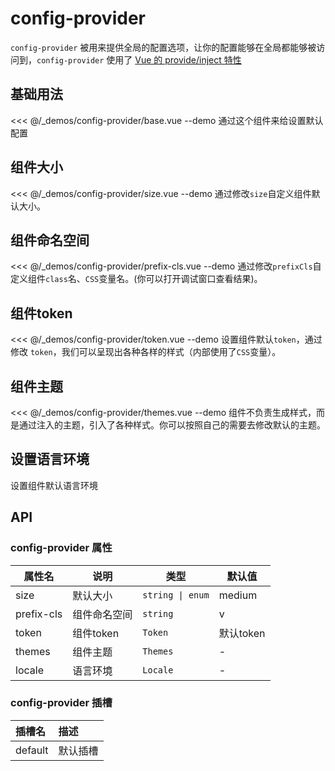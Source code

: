 # config-provider

`config-provider` 被用来提供全局的配置选项，让你的配置能够在全局都能够被访问到，`config-provider` 使用了 [Vue 的 provide/inject 特性](https://v3.vuejs.org/guide/composition-api-provide-inject.html#reactivity)

## 基础用法

<<< @/_demos/config-provider/base.vue
--demo 通过这个组件来给设置默认配置

## 组件大小

<<< @/_demos/config-provider/size.vue
--demo 通过修改`size`自定义组件默认大小。
## 组件命名空间

<<< @/_demos/config-provider/prefix-cls.vue
--demo 通过修改`prefixCls`自定义组件`class`名、`CSS`变量名。(你可以打开调试窗口查看结果)。

## 组件token

<<< @/_demos/config-provider/token.vue
--demo 设置组件默认`token`，通过修改 `token`，我们可以呈现出各种各样的样式（内部使用了`CSS`变量）。

## 组件主题

<<< @/_demos/config-provider/themes.vue
--demo 组件不负责生成样式，而是通过注入的主题，引入了各种样式。你可以按照自己的需要去修改默认的主题。
## 设置语言环境

设置组件默认语言环境

## API

### config-provider 属性

属性名   | 说明      | 类型        | 默认值   |
| ----- | ------- | --------- | ----- |
| size  | 默认大小     | `string \| enum`  | medium
| prefix-cls | 组件命名空间 | `string` | v
| token | 组件token | `Token` | 默认token
| themes | 组件主题 | `Themes` | -
| locale | 语言环境 | `Locale` | -

### config-provider 插槽

| 插槽名 | 描述     |
| :----- | :------- |
| default | 默认插槽 |
